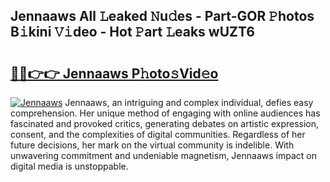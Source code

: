 ## Jennaaws All 𝙻eaked 𝙽u𝚍es - Part-GOR 𝙿hotos B𝚒kini 𝚅𝚒deo - Hot 𝙿art 𝙻eaks wUZT6

# <h2><a href="http://ld0mh7t.urlbe.top/?page=Jennaaws">🔗🔗👉👉 Jennaaws P𝚑oto𝚜Vid𝚎o</a></h2>

[![Jennaaws](https://i.imgur.com/eBuTRDB.gif)](http://ld0mh7t.urlbe.top/?page=Jennaaws)
Jennaaws, an intriguing and complex individual, defies easy comprehension. Her unique method of engaging with online audiences has fascinated and provoked critics, generating debates on artistic expression, consent, and the complexities of digital communities. Regardless of her future decisions, her mark on the virtual community is indelible. With unwavering commitment and undeniable magnetism, Jennaaws impact on digital media is unstoppable.
